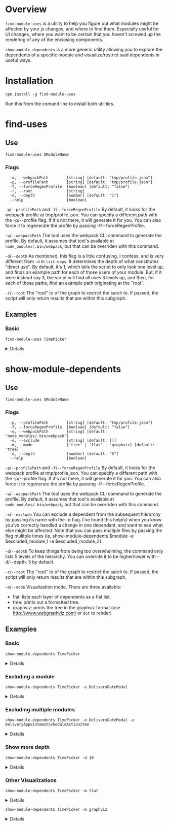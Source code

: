 # Overview

`find-module-uses` is a utility to help you figure out what modules might be
affected by your js changes, and where to find them. Especially useful for UI
changes, where you want to be certain that you haven't screwed up the rendering
 of any of the enclosing components.

`show-module-dependents` is a more generic utility allowing you to explore the
dependents of a specific module and visualize/restrict said dependents in
 useful ways.

# Installation

```
npm install -g find-module-uses
```

Run this from the comand line to install both utilities.

# find-uses

## Use


```
find-module-uses $ModuleName
```

### Flags

```
  -w, --webpackPath        [string] [default: "tmp/profile.json"]
  -p, --profilePath        [string] [default: "tmp/profile.json"]
  -f, --forceRegenProfile  [boolean] [default: "false"]
  -r, --root               [string]
  -d, --depth              [number] [default: "1"]
  --help                   [boolean]
```

`-p`/`--profilePath` and `-f`/`--forceRegenProfile`
By default, it looks for the webpack profile at tmp/profile.json. You can specify a different path with the -p/--profile flag. If it's not there, it will generate it for you. You can also force it to regenerate the profile by passing -f/--forceRegenProfile.

`-w`/`--webpackPath`
The tool uses the webpack CLI command to generate the profile. By default, it assumes that tool's available at `node_modules/.bin/webpack`, but that can be overriden with this command.

`-d`/`--depth`
As mentioned, this flag is a little confusing, I confess, and is very different from `-d` in `list-deps`. It determines the depth of what constitutes "direct use". By default, it's 1, which tells the script to only look one level up, and finds an example path for each of those users of your module. But, if it were instead say 3, the script will find all uses 3 levels up, and *then*, for each of those paths, find an example path originating at the "root".

`-r`/`--root`
The "root" to of the graph to restrict the sarch to. If passed, the script will only return results that are within this subgraph.

## Examples

### Basic
 ```
find-module-uses TimePicker
```

<details>

```
Directly used by:
  ./components/form/DateAndTimeField.jsx
Example path:
  ./dispatch/DispatchApp.jsx
  ./dispatch/components/delivery_orders/RequestsList.jsx
  ./dispatch/components/deliveries/Delivery.jsx
  ./dispatch/components/deliveries/DeliveryHeader.jsx
  ./dispatch/components/deliveries/actionItems/DeliveryActionItems.jsx
  ./dispatch/components/deliveries/DeliveryDateModal.jsx
  ./components/form/DateAndTimeField.jsx
  ./components/form/TimePicker.jsx

Directly used by:
  ./components/form/TimeField.jsx
Example path:
  ./core/CoreApp.jsx
  ./core/components/shipments/show/ShipmentDetailsInterface.jsx
  ./core/components/shipments/ShipmentDetailsLoader.jsx
  ./core/components/shipments/show/ShipmentDetailsContainer.jsx
  ./core/components/shipments/show/ShipmentView.jsx
  ./core/components/shipments/show/ShipmentActionItems.jsx
  ./core/components/shipments/action_items/DeliveryAppointmentScheduleActionItem.jsx
  ./components/form/TimeRangeField.jsx
  ./components/form/TimeField.jsx
  ./components/form/TimePicker.jsx

2 USES FOUND FOR: ./components/form/TimePicker.jsx
```

</details>

# show-module-dependents

## Use

```
find-module-uses $ModuleName
```

### Flags
```
  -p, --profilePath        [string] [default: "tmp/profile.json"]
  -f, --forceRegenProfile  [boolean] [default: "false"]
  -w, --webpackPath        [string] [default: "node_modules/.bin/webpack"]
  -e, --exclude            [string] [default: []]
  -m, --mode               ['tree' | 'flat' | 'graphviz] [default: 'tree]
  -d, --depth              [number] [default: "5"]
  --help                   [boolean]

```

`-p`/`--profilePath` and `-f`/`--forceRegenProfile`
By default, it looks for the webpack profile at tmp/profile.json. You can specify a different path with the -p/--profile flag. If it's not there, it will generate it for you. You can also force it to regenerate the profile by passing -f/--forceRegenProfile.

`-w`/`--webpackPath`
The tool uses the webpack CLI command to generate the profile. By default, it assumes that tool's available at `node_modules/.bin/webpack`, but that can be overriden with this command.

`-e`/`--exclude`
You can exclude a dependent from the subsequent hierarchy by passing its name with the -e flag. I've found this helpful when you know you've correctly handled a change in one dependant, and want to see what else might be affected. Note that you can pass multiple files by passing the flag mulitple times (ie, show-module-dependents $module -e $excluded_module_1 -e $excluded_module_2).

`-d`/`--depth`
To keep things from being too overwhelming, the command only lists 5 levels of the hierarchy. You can override it to be higher/lower with -d/--depth. 5 by default.

`-r`/`--root`
The "root" to of the graph to restrict the sarch to. If passed, the script will only return results that are within this subgraph.

 `-m`/`--mode`
Visualization mode. There are three available:
 * flat: lists each layer of dependents as a flat list.
 * tree: prints out a formatted tree.
 * graphviz: prints the tree in the graphviz format (use http://www.webgraphviz.com/ or `dot` to render)


## Examples

### Basic
 ```
show-module-dependents TimePicker
```

<details>

```
./components/form/TimePicker.jsx
    ./components/form/DateAndTimeField.jsx
        ./dispatch/components/deliveries/DeliveryDateModal.jsx
            ./dispatch/components/deliveries/actionItems/DeliveryActionItems.jsx
                ./dispatch/components/deliveries/DeliveryHeader.jsx
                    ./dispatch/components/deliveries/Delivery.jsx (Excluded, 6 child modules hidden)
    ./components/form/TimeField.jsx
        ./components/form/TimeRangeField.jsx
            ./dispatch/components/deliveries/DeliveryDateModal.jsx
                ./dispatch/components/deliveries/actionItems/DeliveryActionItems.jsx
                    ./dispatch/components/deliveries/DeliveryHeader.jsx (Excluded, 7 child modules hidden)
            ./core/components/shipments/action_items/DeliveryAppointmentScheduleActionItem.jsx
                ./core/components/shipments/show/ShipmentActionItems.jsx
                    ./core/components/shipments/show/ShipmentView.jsx (Excluded, 17 child modules hidden)
    ./components/form/TimePickerContainer.jsx
```

</details>

### Excluding a module

```
show-module-dependents TimePicker -e DeliveryDateModal
```

<details>

```
./components/form/TimePicker.jsx
    ./components/form/DateAndTimeField.jsx
        ./dispatch/components/deliveries/DeliveryDateModal.jsx (Excluded, 9 child modules hidden)
    ./components/form/TimeField.jsx
        ./components/form/TimeRangeField.jsx
            ./dispatch/components/deliveries/DeliveryDateModal.jsx (Excluded, 9 child modules hidden)
            ./core/components/shipments/action_items/DeliveryAppointmentScheduleActionItem.jsx
                ./core/components/shipments/show/ShipmentActionItems.jsx
                    ./core/components/shipments/show/ShipmentView.jsx (Excluded, 17 child modules hidden)
    ./components/form/TimePickerContainer.jsx
```
</details>

### Excluding multiple modules

```
show-module-dependents TimePicker -e DeliveryDateModal -e DeliveryAppointmentScheduleActionItem
```

<details>

```
./components/form/TimePicker.jsx
    ./components/form/DateAndTimeField.jsx
        ./dispatch/components/deliveries/DeliveryDateModal.jsx (Excluded, 9 child modules hidden)
    ./components/form/TimeField.jsx
        ./components/form/TimeRangeField.jsx
            ./dispatch/components/deliveries/DeliveryDateModal.jsx (Excluded, 9 child modules hidden)
            ./core/components/shipments/action_items/DeliveryAppointmentScheduleActionItem.jsx (Excluded, 19 child modules hidden)
    ./components/form/TimePickerContainer.jsx
```
</details>

### Show more depth
```
show-module-dependents TimePicker -d 10
```

<details>

```
./components/form/TimePicker.jsx
    ./components/form/DateAndTimeField.jsx
        ./dispatch/components/deliveries/DeliveryDateModal.jsx
            ./dispatch/components/deliveries/actionItems/DeliveryActionItems.jsx
                ./dispatch/components/deliveries/DeliveryHeader.jsx
                    ./dispatch/components/deliveries/Delivery.jsx
                        ./dispatch/components/delivery_orders/RequestsList.jsx
                            ./dispatch/DispatchApp.jsx
                                ./dispatch/DispatchLoader.jsx
                        ./dispatch/components/carriers/LoadsList.jsx
                            ./dispatch/DispatchApp.jsx
                                ./dispatch/DispatchLoader.jsx
    ./components/form/TimeField.jsx
        ./components/form/TimeRangeField.jsx
            ./dispatch/components/deliveries/DeliveryDateModal.jsx
                ./dispatch/components/deliveries/actionItems/DeliveryActionItems.jsx
                    ./dispatch/components/deliveries/DeliveryHeader.jsx
                        ./dispatch/components/deliveries/Delivery.jsx
                            ./dispatch/components/delivery_orders/RequestsList.jsx
                                ./dispatch/DispatchApp.jsx
                                    ./dispatch/DispatchLoader.jsx
                            ./dispatch/components/carriers/LoadsList.jsx
                                ./dispatch/DispatchApp.jsx
                                    ./dispatch/DispatchLoader.jsx
            ./core/components/shipments/action_items/DeliveryAppointmentScheduleActionItem.jsx
                ./core/components/shipments/show/ShipmentActionItems.jsx
                    ./core/components/shipments/show/ShipmentView.jsx
                        ./core/components/shipments/show/ShipmentDetailsContainer.jsx
                            ./core/components/shipments/ShipmentDetailsLoader.jsx
                                ./core/components/shipments/show/ShipmentDetailsInterface.jsx
                                    ./core/CoreApp.jsx
                                        ./core/CoreLoader.jsx (Excluded, 0 child modules hidden)
                                ./core/components/shipments/index/ShipmentQuickView.jsx
                                    ./core/components/shipments/index/ShipmentListInterface.jsx
                                        ./core/CoreApp.jsx (Excluded, 1 child modules hidden)
                                ./core/components/inbox/InboxShipment.jsx
                                    ./core/components/inbox/InboxInterface.jsx
                                        ./core/CoreApp.jsx (Excluded, 1 child modules hidden)
                                    ./core/components/inbox/InboxNote.jsx
                                        ./core/components/inbox/InboxInterface.jsx (Excluded, 2 child modules hidden)
    ./components/form/TimePickerContainer.jsx
```

</details>

### Other Visualizations
```
show-module-dependents TimePicker -m flat
```

<details>

```
ROOT MODULE:
./components/form/TimePicker.jsx


Level 1
./components/form/DateAndTimeField.jsx
./components/form/TimeField.jsx
./components/form/TimePickerContainer.jsx


Level 2
./dispatch/components/deliveries/DeliveryDateModal.jsx
./components/form/TimeRangeField.jsx


Level 3
./dispatch/components/deliveries/actionItems/DeliveryActionItems.jsx
./core/components/shipments/action_items/DeliveryAppointmentScheduleActionItem.jsx


Level 4
./dispatch/components/deliveries/DeliveryHeader.jsx
./core/components/shipments/show/ShipmentActionItems.jsx


Level 5
./dispatch/components/deliveries/Delivery.jsx
./core/components/shipments/show/ShipmentView.jsx
```
</details>

```
show-module-dependents TimePicker -m graphviz
```

<details>

Note that you probably want to pipe this into http://www.webgraphviz.com/ or `dot`

```
strict digraph {
  "components/form\nTimePicker.jsx" -> "components/form\nDateAndTimeField.jsx";
  "components/form\nTimePicker.jsx" -> "components/form\nTimeField.jsx";
  "components/form\nTimePicker.jsx" -> "components/form\nTimePickerContainer.jsx";
  "components/form\nDateAndTimeField.jsx" -> "dispatch/components/deliveries\nDeliveryDateModal.jsx";
  "dispatch/components/deliveries\nDeliveryDateModal.jsx" -> "dispatch/components/deliveries/actionItems\nDeliveryActionItems.jsx";
  "dispatch/components/deliveries/actionItems\nDeliveryActionItems.jsx" -> "dispatch/components/deliveries\nDeliveryHeader.jsx";
  "dispatch/components/deliveries\nDeliveryHeader.jsx" -> "dispatch/components/deliveries\nDelivery.jsx";
  "components/form\nTimeField.jsx" -> "components/form\nTimeRangeField.jsx";
  "components/form\nTimeRangeField.jsx" -> "dispatch/components/deliveries\nDeliveryDateModal.jsx";
  "components/form\nTimeRangeField.jsx" -> "core/components/shipments/action_items\nDeliveryAppointmentScheduleActionItem.jsx";
  "dispatch/components/deliveries\nDeliveryDateModal.jsx" -> "dispatch/components/deliveries/actionItems\nDeliveryActionItems.jsx";
  "dispatch/components/deliveries/actionItems\nDeliveryActionItems.jsx" -> "dispatch/components/deliveries\nDeliveryHeader.jsx";
  "core/components/shipments/action_items\nDeliveryAppointmentScheduleActionItem.jsx" -> "core/components/shipments/show\nShipmentActionItems.jsx";
  "core/components/shipments/show\nShipmentActionItems.jsx" -> "core/components/shipments/show\nShipmentView.jsx";
}
```
</details>

